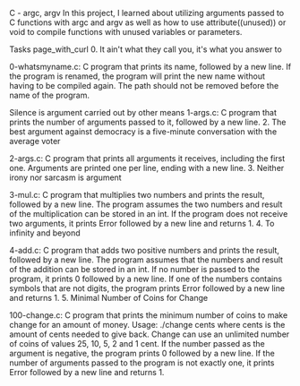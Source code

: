 C - argc, argv In this project, I learned about utilizing arguments passed to C functions with argc and argv as well as how to use attribute((unused)) or void to compile functions with unused variables or parameters.

Tasks page_with_curl 0. It ain't what they call you, it's what you answer to

0-whatsmyname.c: C program that prints its name, followed by a new line. If the program is renamed, the program will print the new name without having to be compiled again. The path should not be removed before the name of the program.

Silence is argument carried out by other means
1-args.c: C program that prints the number of arguments passed to it, followed by a new line. 2. The best argument against democracy is a five-minute conversation with the average voter

2-args.c: C program that prints all arguments it receives, including the first one. Arguments are printed one per line, ending with a new line. 3. Neither irony nor sarcasm is argument

3-mul.c: C program that multiplies two numbers and prints the result, followed by a new line. The program assumes the two numbers and result of the multiplication can be stored in an int. If the program does not receive two arguments, it prints Error followed by a new line and returns 1. 4. To infinity and beyond

4-add.c: C program that adds two positive numbers and prints the result, followed by a new line. The program assumes that the numbers and result of the addition can be stored in an int. If no number is passed to the program, it prints 0 followed by a new line. If one of the numbers contains symbols that are not digits, the program prints Error followed by a new line and returns 1. 5. Minimal Number of Coins for Change

100-change.c: C program that prints the minimum number of coins to make change for an amount of money. Usage: ./change cents where cents is the amount of cents needed to give back. Change can use an unlimited number of coins of values 25, 10, 5, 2 and 1 cent. If the number passed as the argument is negative, the program prints 0 followed by a new line. If the number of arguments passed to the program is not exactly one, it prints Error followed by a new line and returns 1.
